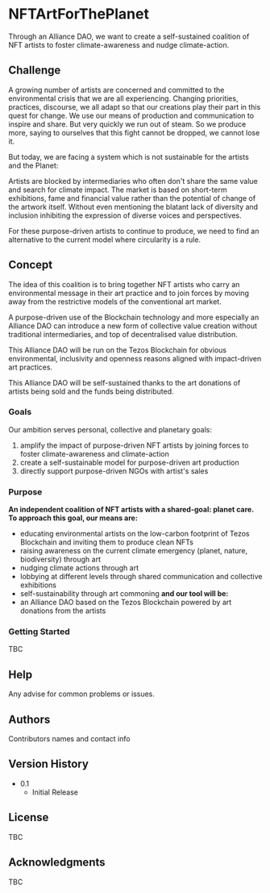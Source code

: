 # NFTArtForThePlanet
Through an Alliance DAO, we want to create a self-sustained coalition of NFT artists to foster climate-awareness and nudge climate-action. 

## Challenge
A growing number of artists are concerned and committed to the environmental crisis that we are all experiencing. Changing priorities, practices, discourse, we all adapt so that our creations play their part in this quest for change. We use our means of production and communication to inspire and share. But very quickly we run out of steam. So we produce more, saying to ourselves that this fight cannot be dropped, we cannot lose it.

But today, we are facing a system which is not sustainable for the artists and the Planet:

Artists are blocked by intermediaries who often don't share the same value and search for climate impact. The market is based on short-term exhibitions, fame and financial value rather than the potential of change of the artwork itself. Without even mentioning the blatant lack of diversity and inclusion inhibiting the expression of diverse voices and perspectives.

For these purpose-driven artists to continue to produce, we need to find an alternative to the current model where circularity is a rule.

## Concept 
The idea of this coalition is to bring together NFT artists who carry an environmental message in their art practice and to join forces by moving away from the restrictive models of the conventional art market.

A purpose-driven use of the Blockchain technology and more especially an Alliance DAO can introduce a new form of collective value creation without traditional intermediaries, and top of decentralised value distribution. 

This Alliance DAO will be run on the Tezos Blockchain for obvious environmental, inclusivity and openness reasons aligned with impact-driven art practices.

This Alliance DAO will be self-sustained thanks to the art donations of artists being sold and the funds being distributed.

### Goals
Our ambition serves personal, collective and planetary goals: 
1. amplify the impact of purpose-driven NFT artists by joining forces to foster climate-awareness and climate-action
2. create a self-sustainable model for purpose-driven art production 
3. directly support purpose-driven NGOs with artist's sales

### Purpose
**An independent coalition of NFT artists with a shared-goal: planet care.** 
**To approach this goal, our means are:** 
- educating environmental artists on the low-carbon footprint of Tezos Blockchain and inviting them to produce clean NFTs
- raising awareness on the current climate emergency (planet, nature, biodiversity) through art
- nudging climate actions through art
- lobbying at different levels through shared communication and collective exhibitions
- self-sustainability through art commoning
**and our tool will be:** 
- an Alliance DAO based on the Tezos Blockchain powered by art donations from the artists

### Getting Started 
TBC

## Help
Any advise for common problems or issues.

## Authors
Contributors names and contact info

## Version History

* 0.1
    * Initial Release

## License
TBC 

## Acknowledgments
TBC
